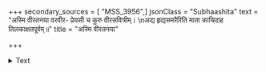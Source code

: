 +++
secondary_sources = [ "MSS_3956",]
jsonClass = "Subhaashita"
text = "अस्मि वीरतनया वरवीर- प्रेयसी च कुरु वीरसवित्रीम्।  \nअद्य हृद्यसमरैरिति माता काचिदाह तिलकाक्षतपूर्वम्॥"
title = "अस्मि वीरतनया"

+++

<details><summary>Text</summary>

अस्मि वीरतनया वरवीर- प्रेयसी च कुरु वीरसवित्रीम्।  
अद्य हृद्यसमरैरिति माता काचिदाह तिलकाक्षतपूर्वम्॥
</details>

